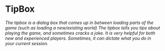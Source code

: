 # TipBox
_The tipbox is a dialog box that comes up in between loading parts of the game (such as loading a new/existing world)_
_The tipbox tells you tips about playing the game, and sometimes cracks a joke. It is very helpful for both new and experienced players. Sometimes, it can dictate what you do in your current session._
